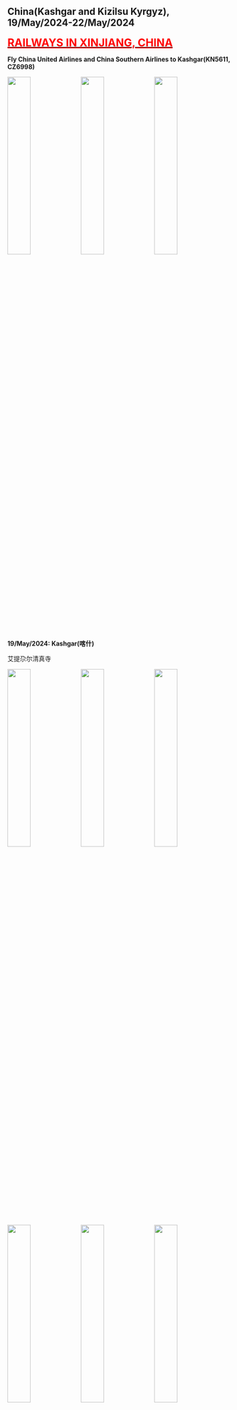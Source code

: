 ## China(Kashgar and Kizilsu Kyrgyz), 19/May/2024-22/May/2024

**[<font color=red size=5><u>RAILWAYS IN XINJIANG, CHINA</u></font>](https://wqgcx.github.io/transport/20240519CN/CR/)**

**Fly China United Airlines and China Southern Airlines to Kashgar(KN5611, CZ6998)**

<img src="../20240519CN_photos/1.jpg" width="32%">
<img src="../20240519CN_photos/2.jpg" width="32%">
<img src="../20240519CN_photos/3.jpg" width="32%">

**19/May/2024: Kashgar(喀什)**

艾提尕尔清真寺

<img src="../20240519CN_photos/7.jpg" width="32%">
<img src="../20240519CN_photos/14.jpg" width="32%">
<img src="../20240519CN_photos/8.jpg" width="32%">
<img src="../20240519CN_photos/4.jpg" width="32%">
<img src="../20240519CN_photos/5.jpg" width="32%">
<img src="../20240519CN_photos/6.jpg" width="32%">

买买提的老房子

<img src="../20240519CN_photos/16.jpg" width="32%">
<img src="../20240519CN_photos/17.jpg" width="32%">
<img src="../20240519CN_photos/18.jpg" width="32%">
<img src="../20240519CN_photos/19.jpg" width="32%">
<img src="../20240519CN_photos/20.jpg" width="32%">

高台民居

<img src="../20240519CN_photos/21.jpg" width="32%">
<img src="../20240519CN_photos/22.jpg" width="32%">
<img src="../20240519CN_photos/23.jpg" width="32%">
<img src="../20240519CN_photos/24.jpg" width="32%">
<img src="../20240519CN_photos/25.jpg" width="32%">

喀什古城

<img src="../20240519CN_photos/15.jpg" width="32%">
<img src="../20240519CN_photos/9.jpg" width="32%">
<img src="../20240519CN_photos/10.jpg" width="32%">
<img src="../20240519CN_photos/11.jpg" width="32%">
<img src="../20240519CN_photos/12.jpg" width="32%">
<img src="../20240519CN_photos/13.jpg" width="32%">
<img src="../20240519CN_photos/26.jpg" width="32%">
<img src="../20240519CN_photos/28.jpg" width="32%">
<img src="../20240519CN_photos/27.jpg" width="32%">
<img src="../20240519CN_photos/29.jpg" width="32%">
<img src="../20240519CN_photos/35.jpg" width="32%">
<img src="../20240519CN_photos/30.jpg" width="32%">
<img src="../20240519CN_photos/31.jpg" width="32%">
<img src="../20240519CN_photos/32.jpg" width="32%">
<img src="../20240519CN_photos/33.jpg" width="32%">
<img src="../20240519CN_photos/34.jpg" width="32%">
<img src="../20240519CN_photos/36.jpg" width="32%">

**20/May/2024: Kashgar(喀什), Kizilsu Kyrgyz(克孜勒苏柯尔克孜)**

**Fly China Southern Airlines to Tashkurgan(CZ8601)**

<img src="../20240519CN_photos/41.jpg" width="32%">
<img src="../20240519CN_photos/46.jpg" width="32%">
<img src="../20240519CN_photos/42.jpg" width="32%">
<img src="../20240519CN_photos/43.jpg" width="32%">
<img src="../20240519CN_photos/44.jpg" width="32%">
<img src="../20240519CN_photos/45.jpg" width="32%">

帕米尔旅游区(瓦罕走廊, 盘龙古道, 斑迪尔蓝湖, 慕士塔格峰, 喀拉库勒湖, 白沙湖)

<img src="../20240519CN_photos/47.jpg" width="32%">
<img src="../20240519CN_photos/48.jpg" width="32%">
<img src="../20240519CN_photos/49.jpg" width="32%">
<img src="../20240519CN_photos/50.jpg" width="32%">
<img src="../20240519CN_photos/51.jpg" width="32%">
<img src="../20240519CN_photos/52.jpg" width="32%">
<img src="../20240519CN_photos/53.jpg" width="32%">
<img src="../20240519CN_photos/54.jpg" width="32%">
<img src="../20240519CN_photos/55.jpg" width="32%">
<img src="../20240519CN_photos/56.jpg" width="32%">
<img src="../20240519CN_photos/57.jpg" width="32%">
<img src="../20240519CN_photos/58.jpg" width="32%">
<img src="../20240519CN_photos/59.jpg" width="32%">
<img src="../20240519CN_photos/60.jpg" width="32%">
<img src="../20240519CN_photos/61.jpg" width="32%">
<img src="../20240519CN_photos/62.jpg" width="32%">
<img src="../20240519CN_photos/63.jpg" width="32%">
<img src="../20240519CN_photos/64.jpg" width="32%">
<img src="../20240519CN_photos/65.jpg" width="32%">
<img src="../20240519CN_photos/66.jpg" width="32%">
<img src="../20240519CN_photos/67.jpg" width="32%">
<img src="../20240519CN_photos/68.jpg" width="32%">
<img src="../20240519CN_photos/69.jpg" width="32%">
<img src="../20240519CN_photos/70.jpg" width="32%">
<img src="../20240519CN_photos/71.jpg" width="32%">
<img src="../20240519CN_photos/72.jpg" width="32%">
<img src="../20240519CN_photos/73.jpg" width="32%">
<img src="../20240519CN_photos/74.jpg" width="32%">
<img src="../20240519CN_photos/75.jpg" width="32%">
<img src="../20240519CN_photos/81.jpg" width="32%">
<img src="../20240519CN_photos/82.jpg" width="32%">
<img src="../20240519CN_photos/83.jpg" width="32%">
<img src="../20240519CN_photos/84.jpg" width="32%">
<img src="../20240519CN_photos/85.jpg" width="32%">
<img src="../20240519CN_photos/86.jpg" width="32%">
<img src="../20240519CN_photos/87.jpg" width="32%">
<img src="../20240519CN_photos/88.jpg" width="32%">
<img src="../20240519CN_photos/89.jpg" width="32%">
<img src="../20240519CN_photos/90.jpg" width="32%">
<img src="../20240519CN_photos/91.jpg" width="32%">
<img src="../20240519CN_photos/92.jpg" width="32%">
<img src="../20240519CN_photos/93.jpg" width="32%">
<img src="../20240519CN_photos/94.jpg" width="32%">
<img src="../20240519CN_photos/95.jpg" width="32%">
<img src="../20240519CN_photos/96.jpg" width="32%">
<img src="../20240519CN_photos/97.jpg" width="32%">
<img src="../20240519CN_photos/98.jpg" width="32%">
<img src="../20240519CN_photos/99.jpg" width="32%">

**21/May/2024: Kizilsu Kyrgyz(克孜勒苏柯尔克孜)**

天山山脉与昆仑山山脉

<img src="../20240519CN_photos/1001.jpg" width="32%">
<img src="../20240519CN_photos/1002.jpg" width="32%">
<img src="../20240519CN_photos/1003.jpg" width="32%">
<img src="../20240519CN_photos/1004.jpg" width="32%">
<img src="../20240519CN_photos/1005.jpg" width="32%">
<img src="../20240519CN_photos/1006.jpg" width="32%">
<img src="../20240519CN_photos/1007.jpg" width="32%">
<img src="../20240519CN_photos/1008.jpg" width="32%">
<img src="../20240519CN_photos/1009.jpg" width="32%">

伊尔克什坦口岸, 中国西极村

<img src="../20240519CN_photos/1011.jpg" width="32%">
<img src="../20240519CN_photos/1012.jpg" width="32%">
<img src="../20240519CN_photos/1013.jpg" width="32%">

中国西极

<img src="../20240519CN_photos/1014.jpg" width="32%">
<img src="../20240519CN_photos/1015.jpg" width="32%">
<img src="../20240519CN_photos/1016.jpg" width="32%">
<img src="../20240519CN_photos/1018.jpg" width="32%">
<img src="../20240519CN_photos/1020.jpg" width="32%">
<img src="../20240519CN_photos/1017.jpg" width="32%">

**22/May/2024: Aksu(阿克苏)**

**Fly Tianjin Airlines and China United Airlines to Beijing(GS7478, KN5612)**

<img src="../20240519CN_photos/1010.jpg" width="32%">

**Click [here](https://wqgcx.github.io/transport/) to go back.**
